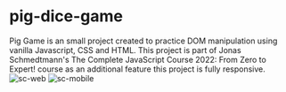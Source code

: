 # pig-dice-game
Pig Game is an small project created to practice DOM manipulation using vanilla Javascript, CSS and HTML. This project is part of Jonas Schmedtmann's The Complete JavaScript Course 2022: From Zero to Expert! course as an additional feature this project is fully responsive. 
![sc-web](https://user-images.githubusercontent.com/112894363/189258460-a2dbee7e-1820-4d3c-bf31-c2e0e152e4de.png)
![sc-mobile](https://user-images.githubusercontent.com/112894363/189258473-3ccf853e-0531-41ee-afa4-acc228046f9c.png)
